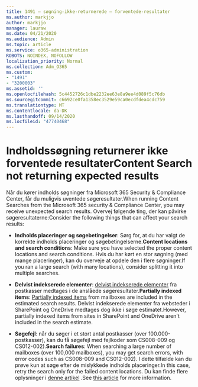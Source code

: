 ```yaml
---
title: 1491 – søgning-ikke-returnerede – forventede-resultater
ms.author: markjjo
author: markjjo
manager: lauraw
ms.date: 04/21/2020
ms.audience: Admin
ms.topic: article
ms.service: o365-administration
ROBOTS: NOINDEX, NOFOLLOW
localization_priority: Normal
ms.collection: Adm_O365
ms.custom:
- "1491"
- "3200003"
ms.assetid: ''
ms.openlocfilehash: 5c4452726c1dbe2232ee63e8a9ee4d089f5c76db
ms.sourcegitcommit: c6692ce0fa1358ec3529e59ca0ecdfdea4cdc759
ms.translationtype: MT
ms.contentlocale: da-DK
ms.lasthandoff: 09/14/2020
ms.locfileid: "47740468"
---
```

# <a name="content-search-not-returning-expected-results"></a><span data-ttu-id="e2bc1-102">Indholdssøgning returnerer ikke forventede resultater</span><span class="sxs-lookup"><span data-stu-id="e2bc1-102">Content Search not returning expected results</span></span>

<span data-ttu-id="e2bc1-103">Når du kører indholds søgninger fra Microsoft 365 Security & Compliance Center, får du muligvis uventede søgeresultater.</span><span class="sxs-lookup"><span data-stu-id="e2bc1-103">When running Content Searches from the Microsoft 365 security & Compliance Center, you may receive unexpected search results.</span></span> <span data-ttu-id="e2bc1-104">Overvej følgende ting, der kan påvirke søgeresultaterne:</span><span class="sxs-lookup"><span data-stu-id="e2bc1-104">Consider the following things that can affect your search results:</span></span>

- <span data-ttu-id="e2bc1-105">**Indholds placeringer og søgebetingelser**: Sørg for, at du har valgt de korrekte indholds placeringer og søgebetingelserne.</span><span class="sxs-lookup"><span data-stu-id="e2bc1-105">**Content locations and search conditions**: Make sure you have selected the proper content locations and search conditions.</span></span> <span data-ttu-id="e2bc1-106">Hvis du har kørt en stor søgning (med mange placeringer), kan du overveje at opdele den i flere søgninger.</span><span class="sxs-lookup"><span data-stu-id="e2bc1-106">If you ran a large search (with many locations), consider splitting it into multiple searches.</span></span>

- <span data-ttu-id="e2bc1-107">**Delvist indekserede elementer**:  [delvist indekserede elementer](https://docs.microsoft.com/microsoft-365/compliance/partially-indexed-items-in-content-search) fra postkasser medtages i de anslåede søgeresultater.</span><span class="sxs-lookup"><span data-stu-id="e2bc1-107">**Partially indexed items**:  [Partially indexed items](https://docs.microsoft.com/microsoft-365/compliance/partially-indexed-items-in-content-search) from mailboxes are included in the estimated search results.</span></span> <span data-ttu-id="e2bc1-108">Delvist indekserede elementer fra websteder i SharePoint og OneDrive medtages dog ikke i søge estimatet.</span><span class="sxs-lookup"><span data-stu-id="e2bc1-108">However, partially indexed items from sites in SharePoint and OneDrive aren't included in the search estimate.</span></span>

- <span data-ttu-id="e2bc1-109">**Søgefejl**: når du søger i et stort antal postkasser (over 100.000-postkasser), kan du få søgefejl med fejlkoder som CS008-009 og CS012-002).</span><span class="sxs-lookup"><span data-stu-id="e2bc1-109">**Search failures**: When searching a large number of mailboxes (over 100,000 mailboxes), you may get search errors, with error codes such as CS008-009 and CS012-002).</span></span> <span data-ttu-id="e2bc1-110">I dette tilfælde kan du prøve kun at søge efter de mislykkede indholds placeringer.</span><span class="sxs-lookup"><span data-stu-id="e2bc1-110">In this case, retry the search only for the failed content locations.</span></span> <span data-ttu-id="e2bc1-111">Du kan finde flere oplysninger i  [denne artikel](https://docs.microsoft.com/microsoft-365/compliance/retry-failed-content-search) .</span><span class="sxs-lookup"><span data-stu-id="e2bc1-111">See  [this article](https://docs.microsoft.com/microsoft-365/compliance/retry-failed-content-search) for more information.</span></span>
